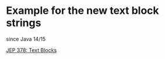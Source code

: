 # Example for the new text block strings

since Java 14/15

[JEP 378: Text Blocks](https://openjdk.java.net/jeps/378)
